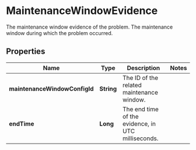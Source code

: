 

# MaintenanceWindowEvidence

The  maintenance window evidence of the problem.   The maintenance window during which the problem occurred.

## Properties

| Name | Type | Description | Notes |
|------------ | ------------- | ------------- | -------------|
|**maintenanceWindowConfigId** | **String** | The ID of the related maintenance window. |  |
|**endTime** | **Long** | The end time of the evidence, in UTC milliseconds. |  |



